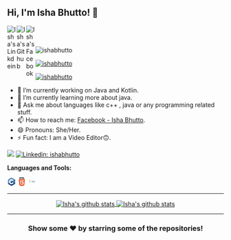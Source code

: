## Hi, I'm Isha Bhutto! 👋

<a href="https://linkedin.com/in/isha-bhutto-29359621b/">
  <img align="left" alt="Isha's Linkdein" width="22px" src="https://cdn.jsdelivr.net/npm/simple-icons@v3/icons/linkedin.svg" />
</a>
<a href="https://github.com/ishabhutto">
  <img align="left" alt="Isha's Github" width="22px" src="https://cdn.jsdelivr.net/npm/simple-icons@v3/icons/github.svg" />
</a>
<a href="https://www.facebook.com/isha.bhutto.5/">
  <img align="left" alt="Isha's Facebook" width="22px" src="https://cdn.jsdelivr.net/npm/simple-icons@v3/icons/facebook.svg" />
</a>

<br/>
<br/>

<p align="left"> <img src="https://komarev.com/ghpvc/?username=ishabhutto&label=Profile%20views&color=0e75b6&style=flat" alt="ishabhutto" /> </p>

<p align="left"> <a href="https://github.com/ryo-ma/github-profile-trophy"><img src="https://github-profile-trophy.vercel.app/?username=ishabhutto" alt="ishabhutto" /></a> </p>

<p align="left"> <a href="https://twitter.com/ishabhutto" target="blank"><img src="https://img.shields.io/twitter/follow/ishabhutto?logo=twitter&style=for-the-badge" alt="ishabhutto" /></a> </p>

- 🔭 I’m currently working on Java and Kotlin.
- 🌱 I’m currently learning more about java.
- 💬 Ask me about languages like c++ , java or any programming related stuff.
- 📫 How to reach me: [Facebook - Isha Bhutto](https://www.facebook.com/isha.bhutto.5/).
- 😄 Pronouns: She/Her.
- ⚡ Fun fact: I am a Video Editor🙃.

![](https://komarev.com/ghpvc/?username=ishabhutto&color=blueviolet&label=Profile+Views)
[![Linkedin: ishabhutto](https://img.shields.io/badge/-ishabhutto-blue?style=flat-square&logo=Linkedin&logoColor=white&link=https://www.linkedin.com/in/isha-bhutto-29359621b/)](https://www.linkedin.com/in/isha-bhutto-29359621b/)


**Languages and Tools:**  

<code><img height="20" src="https://raw.githubusercontent.com/github/explore/80688e429a7d4ef2fca1e82350fe8e3517d3494d/topics/cpp/cpp.png"></code> 
<code><img height="20" src="https://raw.githubusercontent.com/github/explore/80688e429a7d4ef2fca1e82350fe8e3517d3494d/topics/html/html.png"></code> 
<code><img height="20" src="https://raw.githubusercontent.com/github/explore/80688e429a7d4ef2fca1e82350fe8e3517d3494d/topics/java/java.png"></code> 

<hr>
<center>
<a href="https://github.com/ishabhutto">
 <img align="center" src="https://github-readme-stats.vercel.app/api?username=ishabhutto&show_icons=true&theme=dark&line_height=40" alt="Isha's github stats"/>
 <img align="center" src="https://github-readme-stats.vercel.app/api/top-langs/?username=ishabhutto&langs_count=5&theme=dark" alt="Isha's github stats"/>
</a>
<hr>

<div align="center">

### Show some ❤️ by starring some of the repositories!

</div>
